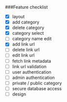 ###Feature checklist
- [x] layout
- [x] add category
- [x] delete category
- [x] category select
- [ ] category name edit
- [x] add link url
- [ ] delete link url
- [ ] edit link url
- [ ]	fetch link metadata
- [ ] link url validation
- [ ] user authentication
- [ ] admin authentication
- [ ] private / public category
- [ ] secure database access
- [ ] design